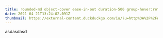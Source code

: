 ```yaml
---
title: rounded-md object-cover ease-in-out duration-500 group-hover:rotate-4 group-hover:scale-125 cursor-pointer w-full
date: 2021-04-21T13:24:02.091Z
thumbnail: https://external-content.duckduckgo.com/iu/?u=http%3A%2F%2Fwww.wallpapers13.com%2Fwp-content%2Fuploads%2F2015%2F12%2FNature-Lake-Bled.-Desktop-background-image.jpg&f=1&nofb=1&ipt=9a94fb536885752fbd45c665a847ab02f93924e1c8c7f8095585a52ed362cfe2&ipo=images
---
```

asdasdasd